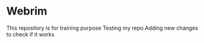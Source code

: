 # Webrim
This repository is for training purpose 
Testing my repo
Adding new changes to check if it works